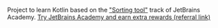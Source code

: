 Project to learn Kotlin based on the ["Sorting tool"](https://hyperskill.org/projects/106?track=3) track of JetBrains Academy.
[Try JetBrains Academy and earn extra rewards (referral link)](https://hyperskill.org/join/6bd889433)

